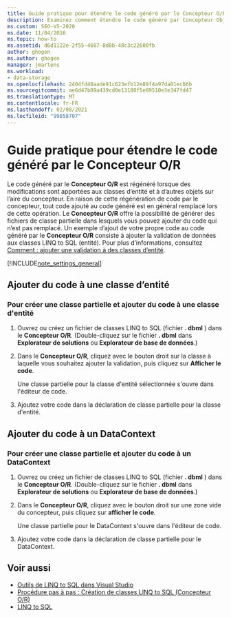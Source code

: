 ```yaml
---
title: Guide pratique pour étendre le code généré par le Concepteur O/R
description: Examinez comment étendre le code généré par Concepteur Objet Relationnel (Concepteur O/R). Ajoutez du code à une classe d’entité. Ajoutez du code à un DataContext.
ms.custom: SEO-VS-2020
ms.date: 11/04/2016
ms.topic: how-to
ms.assetid: d6d1122e-2f55-4607-8d8b-48c3c22600fb
author: ghogen
ms.author: ghogen
manager: jmartens
ms.workload:
- data-storage
ms.openlocfilehash: 2404fd48aade91c623efb12e89f4a97da01ec66b
ms.sourcegitcommit: ae6d47b09a439cd0e13180f5e89510e3e347fd47
ms.translationtype: MT
ms.contentlocale: fr-FR
ms.lasthandoff: 02/08/2021
ms.locfileid: "99858707"
---
```

# <a name="how-to-extend-code-generated-by-the-or-designer"></a>Guide pratique pour étendre le code généré par le Concepteur O/R
Le code généré par le **Concepteur O/R** est régénéré lorsque des modifications sont apportées aux classes d’entité et à d’autres objets sur l’aire du concepteur. En raison de cette régénération de code par le concepteur, tout code ajouté au code généré est en général remplacé lors de cette opération. Le **Concepteur O/R** offre la possibilité de générer des fichiers de classe partielle dans lesquels vous pouvez ajouter du code qui n’est pas remplacé. Un exemple d’ajout de votre propre code au code généré par le **Concepteur O/R** consiste à ajouter la validation de données aux classes LINQ to SQL (entité). Pour plus d’informations, consultez [Comment : ajouter une validation à des classes d’entité](../data-tools/how-to-add-validation-to-entity-classes.md).

[!INCLUDE[note_settings_general](../data-tools/includes/note_settings_general_md.md)]

## <a name="add-code-to-an-entity-class"></a>Ajouter du code à une classe d’entité

### <a name="to-create-a-partial-class-and-add-code-to-an-entity-class"></a>Pour créer une classe partielle et ajouter du code à une classe d'entité

1. Ouvrez ou créez un fichier de classes LINQ to SQL (fichier **. dbml** ) dans le **Concepteur O/R**. (Double-cliquez sur le fichier **. dbml** dans **Explorateur de solutions** ou **Explorateur de base de données**.)

2. Dans le **Concepteur O/R**, cliquez avec le bouton droit sur la classe à laquelle vous souhaitez ajouter la validation, puis cliquez sur **Afficher le code**.

     Une classe partielle pour la classe d'entité sélectionnée s'ouvre dans l'éditeur de code.

3. Ajoutez votre code dans la déclaration de classe partielle pour la classe d'entité.

## <a name="add-code-to-a-datacontext"></a>Ajouter du code à un DataContext

### <a name="to-create-a-partial-class-and-add-code-to-a-datacontext"></a>Pour créer une classe partielle et ajouter du code à un DataContext

1. Ouvrez ou créez un fichier de classes LINQ to SQL (fichier **. dbml** ) dans le **Concepteur O/R**. (Double-cliquez sur le fichier **. dbml** dans **Explorateur de solutions** ou **Explorateur de base de données**.)

2. Dans le **Concepteur O/R**, cliquez avec le bouton droit sur une zone vide du concepteur, puis cliquez sur **afficher le code**.

     Une classe partielle pour le DataContext s'ouvre dans l'éditeur de code.

3. Ajoutez votre code dans la déclaration de classe partielle pour le DataContext.

## <a name="see-also"></a>Voir aussi

- [Outils de LINQ to SQL dans Visual Studio](../data-tools/linq-to-sql-tools-in-visual-studio2.md)
- [Procédure pas à pas : Création de classes LINQ to SQL (Concepteur O/R)](how-to-create-linq-to-sql-classes-mapped-to-tables-and-views-o-r-designer.md)
- [LINQ to SQL](/dotnet/framework/data/adonet/sql/linq/index)
